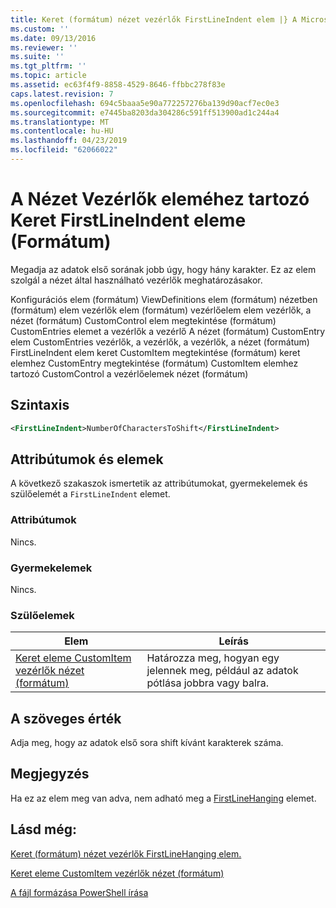 ```yaml
---
title: Keret (formátum) nézet vezérlők FirstLineIndent elem |} A Microsoft Docs
ms.custom: ''
ms.date: 09/13/2016
ms.reviewer: ''
ms.suite: ''
ms.tgt_pltfrm: ''
ms.topic: article
ms.assetid: ec63f4f9-8858-4529-8646-ffbbc278f83e
caps.latest.revision: 7
ms.openlocfilehash: 694c5baaa5e90a772257276ba139d90acf7ec0e3
ms.sourcegitcommit: e7445ba8203da304286c591ff513900ad1c244a4
ms.translationtype: MT
ms.contentlocale: hu-HU
ms.lasthandoff: 04/23/2019
ms.locfileid: "62066022"
---
```

# <a name="firstlineindent-element-for-frame-for-controls-for-view-format"></a>A Nézet Vezérlők eleméhez tartozó Keret FirstLineIndent eleme (Formátum)

Megadja az adatok első sorának jobb úgy, hogy hány karakter. Ez az elem szolgál a nézet által használható vezérlők meghatározásakor.

Konfigurációs elem (formátum) ViewDefinitions elem (formátum) nézetben (formátum) elem vezérlők elem (formátum) vezérlőelem elem vezérlők, a nézet (formátum) CustomControl elem megtekintése (formátum) CustomEntries elemet a vezérlők a vezérlő A nézet (formátum) CustomEntry elem CustomEntries vezérlők, a vezérlők, a vezérlők, a nézet (formátum) FirstLineIndent elem keret CustomItem megtekintése (formátum) keret elemhez CustomEntry megtekintése (formátum) CustomItem elemhez tartozó CustomControl a vezérlőelemek nézet (formátum)

## <a name="syntax"></a>Szintaxis

```xml
<FirstLineIndent>NumberOfCharactersToShift</FirstLineIndent>
```

## <a name="attributes-and-elements"></a>Attribútumok és elemek

A következő szakaszok ismertetik az attribútumokat, gyermekelemek és szülőelemét a `FirstLineIndent` elemet.

### <a name="attributes"></a>Attribútumok

Nincs.

### <a name="child-elements"></a>Gyermekelemek

Nincs.

### <a name="parent-elements"></a>Szülőelemek

|Elem|Leírás|
|-------------|-----------------|
|[Keret eleme CustomItem vezérlők nézet (formátum)](./frame-element-for-customitem-for-controls-for-view-format.md)|Határozza meg, hogyan egy jelennek meg, például az adatok pótlása jobbra vagy balra.|

## <a name="text-value"></a>A szöveges érték

Adja meg, hogy az adatok első sora shift kívánt karakterek száma.

## <a name="remarks"></a>Megjegyzés

Ha ez az elem meg van adva, nem adható meg a [FirstLineHanging](./firstlinehanging-element-for-frame-for-controls-for-view-format.md) elemet.

## <a name="see-also"></a>Lásd még:

[Keret (formátum) nézet vezérlők FirstLineHanging elem.](./firstlinehanging-element-for-frame-for-controls-for-view-format.md)

[Keret eleme CustomItem vezérlők nézet (formátum)](./frame-element-for-customitem-for-controls-for-view-format.md)

[A fájl formázása PowerShell írása](./writing-a-powershell-formatting-file.md)
